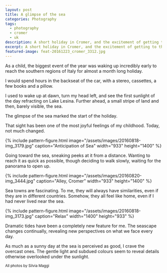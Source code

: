 ```yaml
---
layout: post
title: A glimpse of the sea
categories: Photography
tags:
  - photography
  - cromer
  - uk
description: A short holiday in Cromer, and the excitement of getting to the sea, reminded me of my childhood summer holidays.
excerpt: A short holiday in Cromer, and the excitement of getting to the sea, reminded me of my childhood summer holidays.
featured-image: feat-20161223_cromer_3312.jpg
---
```

As a child, the biggest event of the year was waking up incredibly early to reach the southern regions of Italy for almost a month long holiday.

I would spend hours in the backseat of the car, with a stereo, cassettes, a few books and a pillow.

I used to wake up at dawn, turn my head left, and see the first sunlight of the day refracting on Lake Lesina. Further ahead, a small stripe of land and then, barely visible, the sea.

The glimpse of the sea marked the start of the holiday.

That sight has been one of the most joyful feelings of my childhood. Today, not much changed.

{% include pattern-figure.html image="/assets/images/20160818-img_3179.jpg" caption="Anticipation of Sea" width="933" height="1400" %}

Going toward the sea, sneaking peeks at it from a distance. Wanting to reach it as quick as possible, though deciding to walk slowly, waiting for the panorama to open up.

{% include pattern-figure.html image="/assets/images/20160820-img_3444.jpg" caption="Alley, Cromer" width="933" height="1400" %}

Sea towns are fascinating. To me, they will always have similarities, even if they are in different countries. Somehow, they all feel like home, even if I had never lived near the sea.

{% include pattern-figure.html image="/assets/images/20160818-img_3173.jpg" caption="Relax" width="1400" height="933" %}

Dramatic tides have been a completely new feature for me. The seascape changes continually, revealing new perspectives on what we face every day.

As much as a sunny day at the sea is perceived as good, I crave the overcast ones. The gentle light and subdued colours seem to reveal details otherwise overlooked under the sunlight.

<small>All photos by Silvia Maggi</small>

